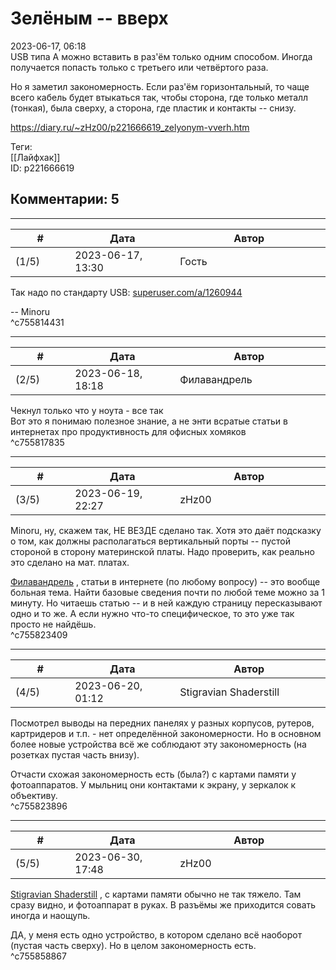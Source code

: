 Зелёным -- вверх
================

  
2023-06-17, 06:18  
 USB типа А можно вставить в раз'ём только одним способом. Иногда получается попасть только с третьего или четвёртого раза.   
   
 Но я заметил закономерность. Если раз'ём горизонтальный, то чаще всего кабель будет втыкаться так, чтобы сторона, где только металл (тонкая), была сверху, а сторона, где пластик и контакты -- снизу.   
  
<https://diary.ru/~zHz00/p221666619_zelyonym-vverh.htm>  
  
Теги:  
[[Лайфхак]]  
ID: p221666619  


Комментарии: 5
--------------

  


---



|         #         |              Дата              |                     Автор                     |           ID           |
| --- | --- | --- | --- |
| (1/5) | 2023-06-17, 13:30 | Гость | c755814431 |

  
 Так надо по стандарту USB:  [superuser.com/a/1260944](https://superuser.com/a/1260944)    
   
 -- Minoru   
 ^c755814431

---



|         #         |              Дата              |                     Автор                     |           ID           |
| --- | --- | --- | --- |
| (2/5) | 2023-06-18, 18:18 | Филавандрель | c755817835 |

  
 Чекнул только что у ноута - все так   
 Вот это я понимаю полезное знание, а не энти всратые статьи в интернетах про продуктивность для офисных хомяков   
 ^c755817835

---



|         #         |              Дата              |                     Автор                     |           ID           |
| --- | --- | --- | --- |
| (3/5) | 2023-06-19, 22:27 | zHz00 | c755823409 |

  
 Minoru, ну, скажем так, НЕ ВЕЗДЕ сделано так. Хотя это даёт подсказку о том, как должны располагаться вертикальный порты -- пустой стороной в сторону материнской платы. Надо проверить, как реально это сделано на мат. платах.   
   
  [Филавандрель](https://lavi.diary.ru "Дорога без возврата")  , статьи в интернете (по любому вопросу) -- это вообще больная тема. Найти базовые сведения почти по любой теме можно за 1 минуту. Но читаешь статью -- и в ней каждую страницу пересказывают одно и то же. А если нужно что-то специфическое, то это уже так просто не найдёшь.   
 ^c755823409

---



|         #         |              Дата              |                     Автор                     |           ID           |
| --- | --- | --- | --- |
| (4/5) | 2023-06-20, 01:12 | Stigravian Shaderstill | c755823896 |

  
 Посмотрел выводы на передних панелях у разных корпусов, рутеров, картридеров и т.п. - нет определённой закономерности. Но в основном более новые устройства всё же соблюдают эту закономерность (на розетках пустая часть внизу).   
   
  Отчасти схожая закономерность есть (была?) с картами памяти у фотоаппаратов. У мыльниц они контактами к экрану, у зеркалок к объективу.    
 ^c755823896

---



|         #         |              Дата              |                     Автор                     |           ID           |
| --- | --- | --- | --- |
| (5/5) | 2023-06-30, 17:48 | zHz00 | c755858867 |

  
  [Stigravian Shaderstill](https://stigravian.diary.ru "Science, Death, Rock-n-Roll")  , с картами памяти обычно не так тяжело. Там сразу видно, и фотоаппарат в руках. В разъёмы же приходится совать иногда и наощупь.   
   
 ДА, у меня есть одно устройство, в котором сделано всё наоборот (пустая часть сверху). Но в целом закономерность есть.   
 ^c755858867